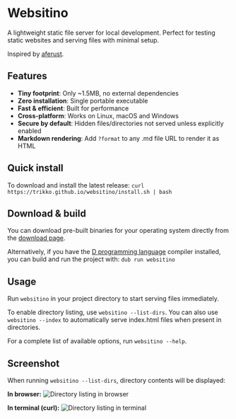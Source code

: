 # Websitino

A lightweight static file server for local development. Perfect for testing static websites and serving files with minimal setup.

Inspired by [aferust](https://github.com/aferust/servefolder/).

## Features

- **Tiny footprint**: Only ~1.5MB, no external dependencies
- **Zero installation**: Single portable executable
- **Fast & efficient**: Built for performance
- **Cross-platform**: Works on Linux, macOS and Windows
- **Secure by default**: Hidden files/directories not served unless explicitly enabled
- **Markdown rendering**: Add `?format` to any .md file URL to render it as HTML

## Quick install

To download and install the latest release: `curl https://trikko.github.io/websitino/install.sh | bash`

## Download & build

You can download pre-built binaries for your operating system directly from the [download page](https://trikko.github.io/websitino/).

Alternatively, if you have the [D programming language](https://dlang.org) compiler installed, you can build and run the project with: `dub run websitino`


## Usage

Run `websitino` in your project directory to start serving files immediately.

To enable directory listing, use `websitino --list-dirs`. You can also use `websitino --index` to automatically serve index.html files when present in directories.

For a complete list of available options, run `websitino --help`.

## Screenshot

When running `websitino --list-dirs`, directory contents will be displayed:

**In browser:**
![Directory listing in browser](https://github.com/user-attachments/assets/100a1f83-c4a3-4ab9-8bd1-21367bbed0b5)

**In terminal (curl):**
![Directory listing in terminal](https://github.com/user-attachments/assets/3b6bed0b-d076-4a58-82ca-fec2ccf28bc3)
